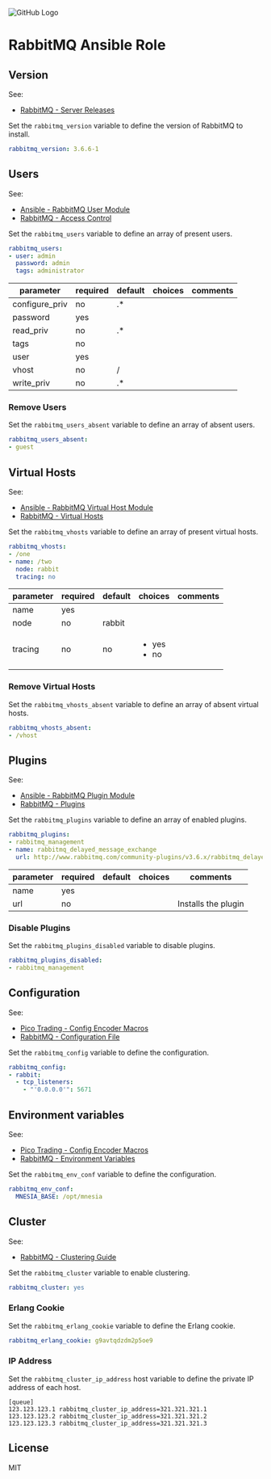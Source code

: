 ![GitHub Logo](https://travis-ci.org/misurellig/ansible-role-rabbitmq.svg?branch=master)

# RabbitMQ Ansible Role

## Version

See:

- [RabbitMQ - Server Releases](https://www.rabbitmq.com/releases/rabbitmq-server/)

Set the `rabbitmq_version` variable to define the version of RabbitMQ to install.

```yaml
rabbitmq_version: 3.6.6-1
```

## Users

See:

- [Ansible - RabbitMQ User Module](http://docs.ansible.com/ansible/rabbitmq_user_module.html)
- [RabbitMQ - Access Control](https://www.rabbitmq.com/access-control.html)

Set the `rabbitmq_users` variable to define an array of present users.

```yaml
rabbitmq_users:
- user: admin
  password: admin
  tags: administrator
```

| parameter      | required | default | choices | comments |
| -------------- | -------- | ------- | ------- | -------- |
| configure_priv | no       | .*      |         |          |
| password       | yes      |         |         |          |
| read_priv      | no       | .*      |         |          |
| tags           | no       |         |         |          |
| user           | yes      |         |         |          |
| vhost          | no       | /       |         |          |
| write_priv     | no       | .*      |         |          |

### Remove Users

Set the `rabbitmq_users_absent` variable to define an array of absent users.

```yaml
rabbitmq_users_absent:
- guest
```

## Virtual Hosts

See:

- [Ansible - RabbitMQ Virtual Host Module](http://docs.ansible.com/ansible/rabbitmq_vhost_module.html)
- [RabbitMQ - Virtual Hosts](https://www.rabbitmq.com/vhosts.html)

Set the `rabbitmq_vhosts` variable to define an array of present virtual hosts.

```yaml
rabbitmq_vhosts:
- /one
- name: /two
  node: rabbit
  tracing: no
```

| parameter  | required | default | choices                          | comments |
| ---------- | -------- | ------- | -------------------------------- | -------- |
| name       | yes      |         |                                  |          |
| node       | no       | rabbit  |                                  |          |
| tracing    | no       | no      | <ul><li>yes</li><li>no</li></ul> |          |

### Remove Virtual Hosts

Set the `rabbitmq_vhosts_absent` variable to define an array of absent virtual hosts.

```yaml
rabbitmq_vhosts_absent:
- /vhost
```

## Plugins

See:

- [Ansible - RabbitMQ Plugin Module](http://docs.ansible.com/ansible/rabbitmq_plugin_module.html)
- [RabbitMQ - Plugins](https://www.rabbitmq.com/plugins.html)

Set the `rabbitmq_plugins` variable to define an array of enabled plugins.

```yaml
rabbitmq_plugins:
- rabbitmq_management
- name: rabbitmq_delayed_message_exchange
  url: http://www.rabbitmq.com/community-plugins/v3.6.x/rabbitmq_delayed_message_exchange-0.0.1.ez
```

| parameter | required | default | choices | comments            |
| --------- | -------- | ------- | ------- | ------------------- |
| name      | yes      |         |         |                     |
| url       | no       |         |         | Installs the plugin |

### Disable Plugins

Set the `rabbitmq_plugins_disabled` variable to disable plugins.

```yaml
rabbitmq_plugins_disabled:
- rabbitmq_management
```

## Configuration

See:

- [Pico Trading - Config Encoder Macros](https://github.com/picotrading/config-encoder-macros)
- [RabbitMQ - Configuration File](https://www.rabbitmq.com/configure.html#configuration-file)

Set the `rabbitmq_config` variable to define the configuration.

```yaml
rabbitmq_config:
- rabbit:
  - tcp_listeners:
    - "'0.0.0.0'": 5671
```

## Environment variables

See:
  - [Pico Trading - Config Encoder Macros](https://github.com/picotrading/config-encoder-macros)
  - [RabbitMQ - Environment Variables](https://www.rabbitmq.com/configure.html#define-environment-variables)

Set the `rabbitmq_env_conf` variable to define the configuration.

```yaml
rabbitmq_env_conf:
  MNESIA_BASE: /opt/mnesia
```

## Cluster

See:

- [RabbitMQ - Clustering Guide](https://www.rabbitmq.com/clustering.html)

Set the `rabbitmq_cluster` variable to enable clustering.

```yaml
rabbitmq_cluster: yes
```

### Erlang Cookie

Set the `rabbitmq_erlang_cookie` variable to define the Erlang cookie.

```yaml
rabbitmq_erlang_cookie: g9avtqdzdm2p5oe9
```

### IP Address

Set the `rabbitmq_cluster_ip_address` host variable to define the private IP address of each host.

```
[queue]
123.123.123.1 rabbitmq_cluster_ip_address=321.321.321.1
123.123.123.2 rabbitmq_cluster_ip_address=321.321.321.2
123.123.123.3 rabbitmq_cluster_ip_address=321.321.321.3
```

## License

MIT
